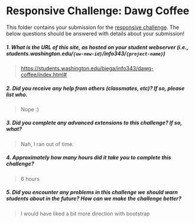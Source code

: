 # Responsive Challenge: Dawg Coffee

This folder contains your submission for the [responsive challenge](http://faculty.washington.edu/mikefree/info343/#/challenges/responsive). The below questions should be answered with details about your submission!

##### 1. What is the URL of this site, as hosted on your student webserver (i.e., students.washington.edu/<code>{uw-new-id}</code>/info343/<code>{project-name}</code>) #####
> https://students.washington.edu/biega/info343/dawg-coffee/index.html#

##### 2. Did you receive any help from others (classmates, etc)? If so, please list who. #####
> Nope :)

##### 3. Did you complete any advanced extensions to this challenge? If so, what? #####
> Nah, I ran out of time.

##### 4. Approximately how many hours did it take you to complete this challenge? #####
> 6 hours

##### 5. Did you encounter any problems in this challenge we should warn students about in the future? How can we make the challenge better? #####
> I would have liked a bit more direction with bootstrap

